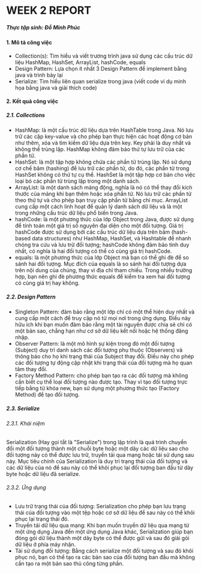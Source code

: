 # WEEK 2 REPORT

##### Thực tập sinh: Đỗ Minh Phúc

#### 1. Mô tả công việc

- Collection(s): Tìm hiểu và viết trương trình java sử dụng các cấu trúc dữ liệu HashMap, HashSet, ArrayList, hashCode, equals
- Design Pattern: Lựa chọn ít nhất 3 Design Pattern để implement bằng java và trình bày lại
- Serialize: Tìm hiểu liên quan serialize trong java (viết code ví dụ minh họa bằng java và giải thích code)



#### 2. Kết quả công việc

##### 2.1. Collections
- HashMap: là một cấu trúc dữ liệu dựa trên HashTable trong Java. Nó lưu trữ các cặp key-value và cho phép bạn thực hiện các hoạt động cơ bản như thêm, xóa và tìm kiếm dữ liệu dựa trên key. Key phải là duy nhất và không thể trùng lặp. HashMap không đảm bảo thứ tự lưu trữ của các phần tử.
- HashSet: là một tập hợp không chứa các phần tử trùng lặp. Nó sử dụng cơ chế băm (hashing) để lưu trữ các phần tử, do đó, các phần tử trong HashSet không có thứ tự cụ thể. HashSet là một tập hợp cơ bản cho việc loại bỏ các phần tử trùng lặp trong một danh sách.
- ArrayList: là một danh sách mảng động, nghĩa là nó có thể thay đổi kích thước của mảng khi bạn thêm hoặc xóa phần tử. Nó lưu trữ các phần tử theo thứ tự và cho phép bạn truy cập phần tử bằng chỉ mục. ArrayList cung cấp một cách linh hoạt để quản lý danh sách dữ liệu và là một trong những cấu trúc dữ liệu phổ biến trong Java.
- hashCode: là một phương thức của lớp Object trong Java, được sử dụng để tính toán một giá trị số nguyên đại diện cho một đối tượng. Giá trị hashCode được sử dụng bởi các cấu trúc dữ liệu dựa trên băm (hash-based data structures) như HashMap, HashSet, và Hashtable để nhanh chóng tra cứu và lưu trữ đối tượng; hashCode không đảm bảo tính duy nhất, có nghĩa là hai đối tượng có thể có cùng giá trị hashCode.
- equals: là một phương thức của lớp Object mà bạn có thể ghi đè để so sánh hai đối tượng. Mục đích của equals là so sánh hai đối tượng dựa trên nội dung của chúng, thay vì địa chỉ tham chiếu. Trong nhiều trường hợp, bạn nên ghi đè phương thức equals để kiểm tra xem hai đối tượng có cùng giá trị hay không.

##### 2.2. Design Pattern
- Singleton Pattern: đảm bảo rằng một lớp chỉ có một thể hiện duy nhất và cung cấp một cách để truy cập nó từ mọi nơi trong ứng dụng. Điều này hữu ích khi bạn muốn đảm bảo rằng một tài nguyên được chia sẻ chỉ có một bản sao, chẳng hạn như cơ sở dữ liệu kết nối hoặc hệ thống đăng nhập.
- Observer Pattern: là một mô hình sự kiện trong đó một đối tượng (Subject) duy trì danh sách các đối tượng phụ thuộc (Observers) và thông báo cho họ khi trạng thái của Subject thay đổi. Điều này cho phép các đối tượng tự động cập nhật khi trạng thái của đối tượng mà họ quan tâm thay đổi.
- Factory Method Pattern: cho phép bạn tạo ra các đối tượng mà không cần biết cụ thể loại đối tượng nào được tạo. Thay vì tạo đối tượng trực tiếp bằng từ khóa new, bạn sử dụng một phương thức tạo (Factory Method) để tạo đối tượng.

##### 2.3. Serialize

###### 2.3.1. Khái niệm
Serialization (Hay gọi tắt là "Serialize") trong lập trình là quá trình chuyển đổi một đối tượng thành một chuỗi byte hoặc một dãy các dữ liệu sao cho đối tượng này có thể được lưu trữ, truyền tải qua mạng hoặc tái sử dụng sau này. Mục tiêu chính của Serialization là duy trì trạng thái của đối tượng và các dữ liệu của nó để sau này có thể khôi phục lại đối tượng ban đầu từ dãy byte hoặc dữ liệu đã serialize.

###### 2.3.2. Ứng dụng
- Lưu trữ trạng thái của đối tượng: Serialization cho phép bạn lưu trạng thái của đối tượng vào một tệp hoặc cơ sở dữ liệu để sau này có thể khôi phục lại trạng thái đó.
- Truyền tải dữ liệu qua mạng: Khi bạn muốn truyền dữ liệu qua mạng từ một ứng dụng Java đến một ứng dụng Java khác, Serialization giúp bạn đóng gói dữ liệu thành một dãy byte có thể được gửi và sau đó giải gói dữ liệu ở phía máy nhận.
- Tái sử dụng đối tượng: Bằng cách serialize một đối tượng và sau đó khôi phục nó, bạn có thể tạo ra các bản sao của đối tượng ban đầu mà không cần tạo ra một bản sao thủ công từng phần.





